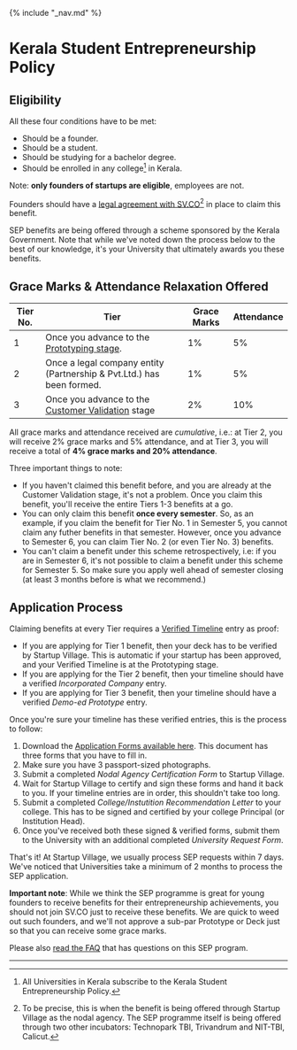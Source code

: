 {% include "_nav.md" %}

# Kerala Student Entrepreneurship Policy

## Eligibility

All these four conditions have to be met:
  
* Should be a founder.
* Should be a student.
* Should be studying for a bachelor degree. 
* Should be enrolled in any college[^1] in Kerala.
  
Note: **only founders of startups are eligible**, employees are not.

Founders should have a [legal agreement with SV.CO](2-legal-agreement.md)[^2] in place to claim this benefit.

SEP benefits are being offered through a scheme sponsored by the Kerala Government. Note that while we've noted down the process below to the best of our knowledge, it's your University that ultimately awards you these benefits.

## Grace Marks & Attendance Relaxation Offered

| Tier No. | Tier | Grace Marks | Attendance |
|-----------|------|--------------|------------|
| 1 | Once you advance to the [Prototyping stage](stages/5.2-prototyping.md). | 1% | 5% |
| 2 | Once a legal company entity (Partnership & Pvt.Ltd.) has been formed. | 1% | 5% |
| 3 | Once you advance to the [Customer Validation](stages/5.3-customer-validation.md) stage | 2% | 10% | 

All grace marks and attendance received are *cumulative*, i.e.: at Tier 2, you will receive 2% grace marks and 5% attendance, and at Tier 3, you will receive a total of **4% grace marks and 20% attendance**. 

Three important things to note: 

* If you haven't claimed this benefit before, and you are already at the Customer Validation stage, it's not a problem. Once you claim this benefit, you'll receive the entire Tiers 1-3 benefits at a go.
* You can only claim this benefit **once every semester**. So, as an example, if you claim the benefit for Tier No. 1 in Semester 5, you cannot claim any futher benefits in that semester. However, once you advance to Semester 6, you can claim Tier No. 2 (or even Tier No. 3) benefits.
* You can't claim a benefit under this scheme retrospectively, i.e: if you are in Semester 6, it's not possible to claim a benefit under this scheme for Semester 5. So make sure you apply well ahead of semester closing (at least 3 months before is what we recommend.)

## Application Process

Claiming benefits at every Tier requires a [Verified Timeline](3-verified-timelines.md) entry as proof:

* If you are applying for Tier 1 benefit, then your deck has to be verified by Startup Village. This is automatic if your startup has been approved, and your Verified Timeline is at the Prototyping stage.
* If you are applying for the Tier 2 benefit, then your timeline should have a verified *Incorporated Company* entry.
* If you are applying for Tier 3 benefit, then your timeline should have a verified *Demo-ed Prototype* entry.

Once you're sure your timeline has these verified entries, this is the process to follow:

1. Download the [Application Forms available here](http://www.slideshare.net/svlabs/student-entrepreneurship-policy-application-forms). This document has three forms that you have to fill in.
2. Make sure you have 3 passport-sized photographs.
3. Submit a completed *Nodal Agency Certification Form* to Startup Village.
4. Wait for Startup Village to certify and sign these forms and hand it back to you. If your timeline entries are in order, this shouldn't take too long.
5. Submit a completed *College/Instutition Recommendation Letter* to your college. This has to be signed and certified by your college Principal (or Institution Head).
6. Once you've received both these signed & verified forms, submit them to the University with an additional completed *University Request Form*.

That's it! At Startup Village, we usually process SEP requests within 7 days. We've noticed that Universities take a minimum of 2 months to process the SEP application.

**Important note**: While we think the SEP programme is great for young founders to receive benefits for their entrepreneurship achievements, you should not join SV.CO just to receive these benefits. We are quick to weed out such founders, and we'll not approve a sub-par Prototype or Deck just so that you can receive some grace marks.

Please also [read the FAQ](9-faq.md) that has questions on this SEP program.

---
[^1]: All Universities in Kerala subscribe to the Kerala Student Entrepreneurship Policy.
[^2]: To be precise, this is when the benefit is being offered through Startup Village as the nodal agency. The SEP programme itself is being offered through two other incubators: Technopark TBI, Trivandrum and NIT-TBI, Calicut.